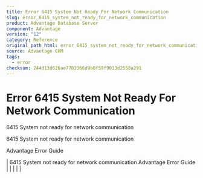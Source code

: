 ```yaml
---
title: Error 6415 System Not Ready For Network Communication
slug: error_6415_system_not_ready_for_network_communication
product: Advantage Database Server
component: Advantage
version: "12"
category: Reference
original_path_html: error_6415_system_not_ready_for_network_communication.htm
source: Advantage CHM
tags:
  - error
checksum: 244d13d626ae7703366d9b8f59f9013d2558a291
---
```


# Error 6415 System Not Ready For Network Communication

6415 System not ready for network communication

6415 System not ready for network communication

Advantage Error Guide

| 6415 System not ready for network communication  Advantage Error Guide |  |  |  |  |
